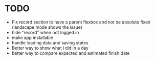 # TODO

- Fix record section to have a parent flexbox and not be absolute fixed (landscape mode shows the issue)
- hide "record" when not logged in
- make app installable
- handle loading data and saving states
- Better way to show what i did in a day
- better way to compare expected and estimated finish date
